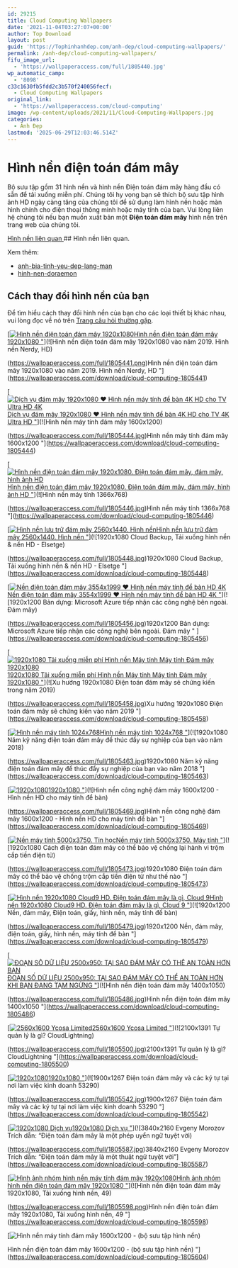 ```yaml
---
id: 29215
title: Cloud Computing Wallpapers
date: '2021-11-04T03:27:07+00:00'
author: Top Download
layout: post
guid: 'https://Tophinhanhdep.com/anh-dep/cloud-computing-wallpapers/'
permalink: /anh-dep/cloud-computing-wallpapers/
fifu_image_url:
  - 'https://wallpaperaccess.com/full/1805440.jpg'
wp_automatic_camp:
  - '8098'
c33c1630fb5fdd2c3b570f240056fecf:
  - Cloud Computing Wallpapers
original_link:
  - 'https://wallpaperaccess.com/cloud-computing'
image: /wp-content/uploads/2021/11/Cloud-Computing-Wallpapers.jpg
categories:
  - Ảnh Đẹp
lastmod: '2025-06-29T12:03:46.514Z'
---
```

# Hình nền điện toán đám mây

Bộ sưu tập gồm 31 hình nền và hình nền Điện toán đám mây hàng đầu có sẵn để tải xuống miễn phí. Chúng tôi hy vọng bạn sẽ thích bộ sưu tập hình ảnh HD ngày càng tăng của chúng tôi để sử dụng làm hình nền hoặc màn hình chính cho điện thoại thông minh hoặc máy tính của bạn. Vui lòng liên hệ chúng tôi nếu bạn muốn xuất bản một **Điện toán đám mây** hình nền trên trang web của chúng tôi.

[Hình nền liên quan ](#related) ## Hình nền liên quan.

   
 Xem thêm:

   
- [anh-bia-tinh-yeu-dep-lang-man](https://tophinhanhdep.com/anh-bia/anh-bia-tinh-yeu-dep-lang-man/)
- [hinh-nen-doraemon](https://tophinhanhdep.com/hinh-nen-dep/hinh-nen-doraemon/)

## Cách thay đổi hình nền của bạn

Để tìm hiểu cách thay đổi hình nền của bạn cho các loại thiết bị khác nhau, vui lòng đọc về nó trên [Trang câu hỏi thường gặp](https://tophinhanhdep.com/faq/).

  
[[![Hình nền điện toán đám mây 1920x1080](https://wallpaperaccess.com/full/1805440.jpg)Hình nền điện toán đám mây 1920x1080 "](https://wallpaperaccess.com/download/cloud-computing-1805440)](![Hình nền điện toán đám mây 1920x1080 vào năm 2019. Hình nền Nerdy, HD)

(https://wallpaperaccess.com/full/1805441.png)Hình nền điện toán đám mây 1920x1080 vào năm 2019. Hình nền Nerdy, HD "](https://wallpaperaccess.com/download/cloud-computing-1805441)

[[![Dịch vụ đám mây 1920x1080 ❤ Hình nền máy tính để bàn 4K HD cho TV Ultra HD 4K](https://wallpaperaccess.com/full/1805443.jpg)Dịch vụ đám mây 1920x1080 ❤ Hình nền máy tính để bàn 4K HD cho TV 4K Ultra HD "](https://wallpaperaccess.com/download/cloud-computing-1805443)](![Hình nền máy tính đám mây 1600x1200)

(https://wallpaperaccess.com/full/1805444.jpg)Hình nền máy tính đám mây 1600x1200 "](https://wallpaperaccess.com/download/cloud-computing-1805444)

[[![Hình nền điện toán đám mây 1920x1080.  Điện toán đám mây, đám mây, hình ảnh HD](https://wallpaperaccess.com/full/1805445.jpg)Hình nền điện toán đám mây 1920x1080. Điện toán đám mây, đám mây, hình ảnh HD "](https://wallpaperaccess.com/download/cloud-computing-1805445)](![Hình nền máy tính 1366x768)

(https://wallpaperaccess.com/full/1805446.jpg)Hình nền máy tính 1366x768 "](https://wallpaperaccess.com/download/cloud-computing-1805446)

[[![Hình nền lưu trữ đám mây 2560x1440.  Hình nền](https://wallpaperaccess.com/full/1805447.jpg)Hình nền lưu trữ đám mây 2560x1440. Hình nền "](https://wallpaperaccess.com/download/cloud-computing-1805447)](![1920x1080 Cloud Backup, Tải xuống hình nền & nền HD - Elsetge)

(https://wallpaperaccess.com/full/1805448.jpg)1920x1080 Cloud Backup, Tải xuống hình nền &amp; nền HD - Elsetge "](https://wallpaperaccess.com/download/cloud-computing-1805448)

[[![Nền điện toán đám mây 3554x1999 ❤ Hình nền máy tính để bàn HD 4K](https://wallpaperaccess.com/full/1805454.jpg)Nền điện toán đám mây 3554x1999 ❤ Hình nền máy tính để bàn HD 4K "](https://wallpaperaccess.com/download/cloud-computing-1805454)](![1920x1200 Bản dựng: Microsoft Azure tiếp nhận các công nghệ bên ngoài.  Đám mây)

(https://wallpaperaccess.com/full/1805456.jpg)1920x1200 Bản dựng: Microsoft Azure tiếp nhận các công nghệ bên ngoài. Đám mây " ](https://wallpaperaccess.com/download/cloud-computing-1805456)

[[![1920x1080 Tải xuống miễn phí Hình nền Máy tính Máy tính Đám mây 1920x1080](https://wallpaperaccess.com/full/1805457.jpg)1920x1080 Tải xuống miễn phí Hình nền Máy tính Máy tính Đám mây 1920x1080 "](https://wallpaperaccess.com/download/cloud-computing-1805457)](![Xu hướng 1920x1080 Điện toán đám mây sẽ chứng kiến ​​trong năm 2019)

(https://wallpaperaccess.com/full/1805458.jpg)Xu hướng 1920x1080 Điện toán đám mây sẽ chứng kiến ​​vào năm 2019 "](https://wallpaperaccess.com/download/cloud-computing-1805458)

[[![Hình nền máy tính 1024x768](https://wallpaperaccess.com/full/1805460.jpg)Hình nền máy tính 1024x768 "](https://wallpaperaccess.com/download/cloud-computing-1805460)](![1920x1080 Năm kỹ năng điện toán đám mây để thúc đẩy sự nghiệp của bạn vào năm 2018)

(https://wallpaperaccess.com/full/1805463.jpg)1920x1080 Năm kỹ năng điện toán đám mây để thúc đẩy sự nghiệp của bạn vào năm 2018 "](https://wallpaperaccess.com/download/cloud-computing-1805463)

[[![1920x1080 ](https://wallpaperaccess.com/full/1805464.jpg)1920x1080 "](https://wallpaperaccess.com/download/cloud-computing-1805464)](![Hình nền công nghệ đám mây 1600x1200 - Hình nền HD cho máy tính để bàn)

(https://wallpaperaccess.com/full/1805469.jpg)Hình nền công nghệ đám mây 1600x1200 - Hình nền HD cho máy tính để bàn "](https://wallpaperaccess.com/download/cloud-computing-1805469)

[[![Nền máy tính 5000x3750.  Tin học](https://wallpaperaccess.com/full/1805470.jpg)Nền máy tính 5000x3750. Máy tính "](https://wallpaperaccess.com/download/cloud-computing-1805470)](![1920x1080 Cách điện toán đám mây có thể bảo vệ chống lại hành vi trộm cắp tiền điện tử)

(https://wallpaperaccess.com/full/1805473.jpg)1920x1080 Điện toán đám mây có thể bảo vệ chống trộm cắp tiền điện tử như thế nào "](https://wallpaperaccess.com/download/cloud-computing-1805473)

[[![Hình nền 1920x1080 Cloud9 HD.  Điện toán đám mây là gì, Cloud 9](https://wallpaperaccess.com/full/1805478.jpg)Hình nền 1920x1080 Cloud9 HD. Điện toán đám mây là gì, Cloud 9 "](https://wallpaperaccess.com/download/cloud-computing-1805478)](![1920x1200 Nền, đám mây, Điện toán, giấy, hình nền, máy tính để bàn)

(https://wallpaperaccess.com/full/1805479.jpg)1920x1200 Nền, đám mây, điện toán, giấy, hình nền, máy tính để bàn "](https://wallpaperaccess.com/download/cloud-computing-1805479)

[[![ĐOẠN SỐ DỮ LIỆU 2500x950: TẠI SAO ĐÁM MÂY CÓ THỂ AN TOÀN HƠN BẠN](https://wallpaperaccess.com/full/1805482.jpg)ĐOẠN SỐ DỮ LIỆU 2500x950: TẠI SAO ĐÁM MÂY CÓ THỂ AN TOÀN HƠN KHI BẠN ĐANG TẠM NGỪNG "](https://wallpaperaccess.com/download/cloud-computing-1805482)](![Hình nền điện toán đám mây 1400x1050)

(https://wallpaperaccess.com/full/1805486.jpg)Hình nền điện toán đám mây 1400x1050 "](https://wallpaperaccess.com/download/cloud-computing-1805486)

[[![2560x1600 Ycosa Limited](https://wallpaperaccess.com/full/1805498.png)2560x1600 Ycosa Limited "](https://wallpaperaccess.com/download/cloud-computing-1805498)](![2100x1391 Tự quản lý là gì?  CloudLightning)

(https://wallpaperaccess.com/full/1805500.jpg)2100x1391 Tự quản lý là gì? CloudLightning "](https://wallpaperaccess.com/download/cloud-computing-1805500)

[[![1920x1080 ](https://wallpaperaccess.com/full/1805537.jpg)1920x1080 "](https://wallpaperaccess.com/download/cloud-computing-1805537)](![1900x1267 Điện toán đám mây và các ký tự tại nơi làm việc kinh doanh 53290)

(https://wallpaperaccess.com/full/1805542.jpg)1900x1267 Điện toán đám mây và các ký tự tại nơi làm việc kinh doanh 53290 "](https://wallpaperaccess.com/download/cloud-computing-1805542)

[[![1920x1080 Dịch vụ](https://wallpaperaccess.com/full/1805575.jpg)1920x1080 Dịch vụ "](https://wallpaperaccess.com/download/cloud-computing-1805575)](![3840x2160 Evgeny Morozov Trích dẫn: “Điện toán đám mây là một phép uyển ngữ tuyệt vời)

(https://wallpaperaccess.com/full/1805587.jpg)3840x2160 Evgeny Morozov Trích dẫn: “Điện toán đám mây là một thuật ngữ tuyệt vời”](https://wallpaperaccess.com/download/cloud-computing-1805587)

[[![Hình ảnh nhóm hình nền máy tính đám mây 1920x1080](https://wallpaperaccess.com/full/1805593.jpg)Hình ảnh nhóm hình nền điện toán đám mây 1920x1080 "](https://wallpaperaccess.com/download/cloud-computing-1805593)](![Hình nền điện toán đám mây 1920x1080, Tải xuống hình nền, 49)

(https://wallpaperaccess.com/full/1805598.png)Hình nền điện toán đám mây 1920x1080, Tải xuống hình nền, 49 "](https://wallpaperaccess.com/download/cloud-computing-1805598)

[![Hình nền máy tính đám mây 1600x1200 - (bộ sưu tập hình nền)](https://wallpaperaccess.com/full/1805604.jpg)

Hình nền điện toán đám mây 1600x1200 - (bộ sưu tập hình nền) "](https://wallpaperaccess.com/download/cloud-computing-1805604)
